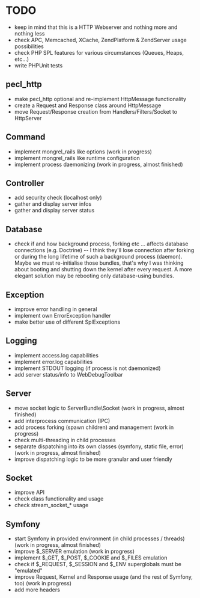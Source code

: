 TODO
====

 * keep in mind that this is a HTTP Webserver and nothing more and nothing less
 * check APC, Memcached, XCache, ZendPlatform & ZendServer usage possibilities
 * check PHP SPL features for various circumstances (Queues, Heaps, etc...)
 * write PHPUnit tests


pecl_http
---------
 * make pecl_http optional and re-implement HttpMessage functionality
 * create a Request and Response class around HttpMessage
 * move Request/Response creation from Handlers/Filters/Socket to HttpServer


Command
-------
 * implement mongrel_rails like options (work in progress)
 * implement mongrel_rails like runtime configuration
 * implement process daemonizing (work in progress, almost finished)


Controller
----------
 * add security check (localhost only)
 * gather and display server infos
 * gather and display server status


Database
--------
 * check if and how background process, forking etc ... affects
   database connections (e.g. Doctrine) -- I think they'll lose
   connection after forking or during the long lifetime of such
   a background process (daemon). Maybe we must re-initialise
   those bundles, that's why I was thinking about booting and
   shutting down the kernel after every request. A more elegant
   solution may be rebooting only database-using bundles.


Exception
---------
 * improve error handling in general
 * implement own ErrorException handler
 * make better use of different SplExceptions


Logging
-------
 * implement access.log capabilities
 * implement error.log capabilities
 * implement STDOUT logging (if process is not daemonized)
 * add server status/info to WebDebugToolbar


Server
------
 * move socket logic to ServerBundle\Socket (work in progress, almost finished)
 * add interprocess communication (IPC)
 * add process forking (spawn children) and management (work in progress)
 * check multi-threading in child processes
 * separate dispatching into its own classes (symfony, static file, error) (work in progress, almost finished)
 * improve dispatching logic to be more granular and user friendly


Socket
------
 * improve API
 * check class functionality and usage
 * check stream_socket_* usage


Symfony
-------
 * start Symfony in provided environment (in child processes / threads) (work in progress, almost finished)
 * improve $_SERVER emulation (work in progress)
 * implement $_GET, $_POST, $_COOKIE and $_FILES emulation
 * check if $_REQUEST, $_SESSION and $_ENV superglobals must be "emulated"
 * improve Request, Kernel and Response usage (and the rest of Symfony, too) (work in progress)
 * add more headers
